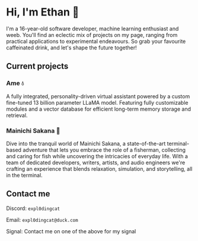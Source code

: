 # Hi, I'm Ethan 🍵

I'm a 16-year-old software developer, machine learning enthusiast and weeb. You'll find an eclectic mix of projects on my page, ranging from practical applications to experimental endeavours. So grab your favourite caffeinated drink, and let's shape the future together!

## Current projects

### Ame 💧
A fully integrated, personality-driven virtual assistant powered by a custom fine-tuned 13 billion parameter LLaMA model. Featuring fully customizable modules and a vector database for efficient long-term memory storage and retrieval.

### Mainichi Sakana 🐠
Dive into the tranquil world of Mainichi Sakana, a state-of-the-art terminal-based adventure that lets you embrace the role of a fisherman, collecting and caring for fish while uncovering the intricacies of everyday life. With a team of dedicated developers, writers, artists, and audio engineers we're crafting an experience that blends relaxation, simulation, and storytelling, all in the terminal.

## Contact me

Discord: `expl0dingcat`

Email: `expl0dingcat@duck.com`

Signal: Contact me on one of the above for my signal
